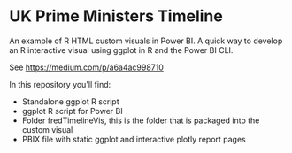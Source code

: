 # UK Prime Ministers Timeline

An example of R HTML custom visuals in Power BI. A quick way to develop an R interactive visual using ggplot in R and the Power BI CLI.

See https://medium.com/p/a6a4ac998710

In  this repository you'll find:
* Standalone ggplot R script
* ggplot R script for Power BI
* Folder fredTimelineVis, this is the folder that is packaged into the custom visual
* PBIX file with static ggplot and interactive plotly report pages
